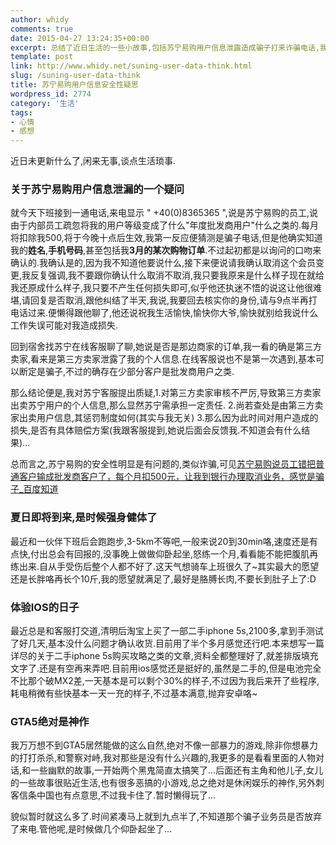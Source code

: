 ```yaml
---
author: whidy
comments: true
date: 2015-04-27 13:24:35+00:00
excerpt: 总结了近日生活的一些小故事,包括苏宁易购用户信息泄露造成骗子打来诈骗电话,我找客服核实基本虚假.近期加强的体育锻炼,以跑步为主.以及新换的iphone5s使用感受,还有对GTA5的无限喜爱~
template: post
link: http://www.whidy.net/suning-user-data-think.html
slug: /suning-user-data-think
title: 苏宁易购用户信息安全性疑思
wordpress_id: 2774
category: '生活'
tags:
- 心情
- 感想
---
```


近日未更新什么了,闲来无事,谈点生活琐事.


### 关于苏宁易购用户信息泄漏的一个疑问


就今天下班接到一通电话,来电显示 " +40(0)8365365 ",说是苏宁易购的员工,说由于内部员工疏忽将我的用户等级变成了什么"年度批发商用户"什么之类的.每月将扣除我500,将于今晚十点后生效,我第一反应便猜测是骗子电话,但是他确实知道我的**姓名**,**手机号码**,甚至包括我**3月的某次购物订单**.不过起初都是以询问的口吻来确认的.我确认是的,因为我不知道他要说什么,接下来便说请我确认取消这个会员变更,我反复强调,我不要跟你确认什么取消不取消,我只要我原来是什么样子现在就给我还原成什么样子,我只要不产生任何损失即可,似乎他还执迷不悟的说这让他很难堪,请回复是否取消,跟他纠结了半天,我说,我要回去核实你的身份,请与9点半再打电话过来.便懒得跟他聊了,他还说祝我生活愉快,愉快你大爷,愉快就别给我说什么工作失误可能对我造成损失.

回到宿舍找苏宁在线客服聊了聊,她说是否是那边商家的订单,我一看的确是第三方卖家,看来是第三方卖家泄露了我的个人信息.在线客服说也不是第一次遇到,基本可以断定是骗子,不过的确存在少部分客户是批发商用户之类.

那么结论便是,我对苏宁客服提出质疑,1.对第三方卖家审核不严厉,导致第三方卖家出卖苏宁用户的个人信息,那么显然苏宁需承担一定责任. 2.尚若查处是由第三方卖家出卖用户信息,其惩罚制度如何(其实与我无关) 3.那么因为此时间对用户造成的损失,是否有具体赔偿方案(我跟客服提到,她说后面会反馈我.不知道会有什么结果)...

总而言之,苏宁易购的安全性明显是有问题的,类似诈骗,可见[苏宁易购说员工错把普通客户输成批发商客户了，每个月扣500元，让我到银行办理取消业务，感觉是骗子_百度知道](http://zhidao.baidu.com/question/1925792883227783507.html)


### 夏日即将到来,是时候强身健体了


最近和一伙伴下班后会跑跑步,3-5km不等吧,一般来说20到30min咯,速度还是有点快,付出总会有回报的,没事晚上做做仰卧起坐,怒练一个月,看看能不能把腹肌再练出来.自从手受伤后整个人都不好了.这天气想骑车上班很久了~其实最大的愿望还是长胖咯再长个10斤,我的愿望就满足了,最好是胳膊长肉,不要长到肚子上了:D


### 体验IOS的日子


最近总是和客服打交道,清明后淘宝上买了一部二手iphone 5s,2100多,拿到手测试了好几天,基本没什么问题才确认收货.目前用了半个多月感觉还行吧.本来想写一篇详尽的关于二手iphone 5s购买攻略之类的文章,资料全都整理好了,就差排版填充文字了.还是有空再来弄吧.目前用ios感觉还是挺好的,虽然是二手的,但是电池完全不比那个破MX2差,一天基本是可以剩个30%的样子,不过因为我后来开了些程序,耗电稍微有些快基本一天一充的样子,不过基本满意,抛弃安卓咯~


### GTA5绝对是神作


我万万想不到GTA5居然能做的这么自然,绝对不像一部暴力的游戏,除非你想暴力的打打杀杀,和警察对峙,我对那些是没有什么兴趣的,我更多的是看看里面的人物对话,和一些幽默的故事,一开始两个黑鬼简直太搞笑了...后面还有主角和他儿子,女儿的一些故事很贴近生活,也有很多恶搞的小游戏,总之绝对是休闲娱乐的神作,另外刺客信条中国也有点意思,不过我卡住了.暂时懒得玩了...

貌似暂时就这么多了.时间紧凑马上就到九点半了,不知道那个骗子业务员是否放弃了来电.管他呢,是时候做几个仰卧起坐了...
